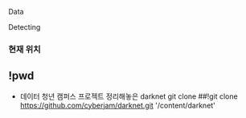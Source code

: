 Data

Detecting

### 현재 위치

## !pwd



+ 데이터 청년 캠퍼스 프로젝트 정리해놓은 darknet git clone
##!git clone https://github.com/cyberjam/darknet.git '/content/darknet'


